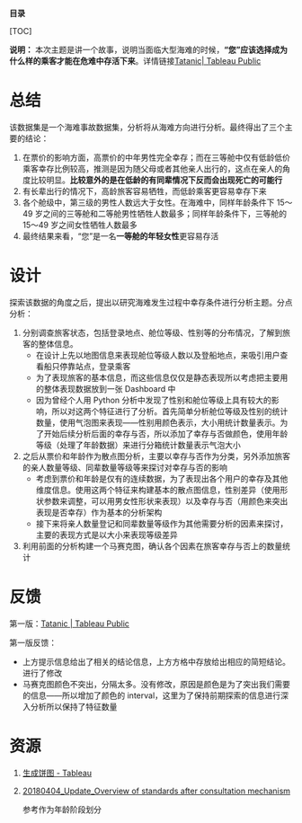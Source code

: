 **目录**

[TOC]

**说明：** 本次主题是讲一个故事，说明当面临大型海难的时候，**“您”应该选择成为什么样的乘客才能在危难中存活下来**。详情链接[Tatanic| Tableau Public](https://public.tableau.com/profile/ray5013#!/vizhome/Tatanic/Titanic_Fix)

# 总结

该数据集是一个海难事故数据集，分析将从海难方向进行分析。最终得出了三个主要的结论：

1. 在票价的影响方面，高票价的中年男性完全幸存；而在三等舱中仅有低龄低价乘客幸存比例较高，推测是因为随父母或者其他亲人出行的，这点在亲人的角度比较明显。**比较意外的是在低龄的有同辈情况下反而会出现死亡的可能行**
2. 有长辈出行的情况下，高龄旅客容易牺牲，而低龄乘客更容易幸存下来
3. 各个舱级中，第三级的男性人数远大于女性。在海难中，同样年龄条件下 15～49 岁之间的三等舱和二等舱男性牺牲人数最多；同样年龄条件下，三等舱的 15～49 岁之间女性牺牲人数最多
4. 最终结果来看，“您”是一名**一等舱的年轻女性**更容易存活

# 设计

探索该数据的角度之后，提出以研究海难发生过程中幸存条件进行分析主题。分点分析：

1. 分别调查旅客状态，包括登录地点、舱位等级、性别等的分布情况，了解到旅客的整体信息。
   * 在设计上先以地图信息来表现舱位等级人数以及登船地点，来吸引用户查看船只停靠站点，登录乘客
   * 为了表现旅客的基本信息，而这些信息仅仅是静态表现所以考虑把主要用的整体表现数据放到一张 Dashboard 中
   * 因为曾经个人用 Python 分析中发现了性别和舱位等级上具有较大的影响，所以对这两个特征进行了分析。首先简单分析舱位等级及性别的统计数量，使用气泡图来表现——性别用颜色表示，大小用统计数量表示。为了开始后续分析后面的幸存与否，所以添加了幸存与否做颜色，使用年龄等级（处理了年龄数据）来进行分箱统计数量表示气泡大小
2. 之后从票价和年龄作为散点图分析，主要以幸存与否作为分类，另外添加旅客的亲人数量等级、同辈数量等级等来探讨对幸存与否的影响
   * 考虑到票价和年龄是仅有的连续数据，为了表现出各个用户的幸存及其他维度信息。使用这两个特征来构建基本的散点图信息，性别差异（使用形状参数来调整，可以用男女性形状来表现）以及幸存与否（用颜色来突出表现是否幸存）作为基本的分析架构
   * 接下来将亲人数量登记和同辈数量等级作为其他需要分析的因素来探讨，主要的表现方式是以大小来表现等级差异
3. 利用前面的分析构建一个马赛克图，确认各个因素在旅客幸存与否上的数量统计

# 反馈

第一版：[Tatanic  | Tableau Public](https://public.tableau.com/profile/ray5013#!/vizhome/Tatanic/Titanic?publish=yes) 

第一版反馈：

* 上方提示信息给出了相关的结论信息，上方方格中存放给出相应的简短结论。进行了修改
* 马赛克图颜色不突出，分隔太多。没有修改，原因是颜色是为了突出我们需要的信息——所以增加了颜色的 interval，这里为了保持前期探索的信息进行深入分析所以保持了特征数量

# 资源

1. [生成饼图 - Tableau](https://onlinehelp.tableau.com/current/pro/desktop/zh-cn/buildexamples_pie.htm) 

2. [20180404_Update_Overview of standards after consultation mechanism](chrome-extension://mhjfbmdgcfjbbpaeojofohoefgiehjai/index.html) 

   参考作为年龄阶段划分